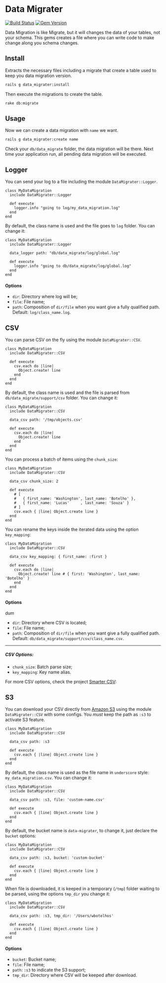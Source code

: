 # Data Migrater

[![Build Status](https://travis-ci.org/getninjas/data_migrater.svg)](https://travis-ci.org/getninjas/data_migrater)
[![Gem Version](https://badge.fury.io/rb/data_migrater.svg)](https://badge.fury.io/rb/data_migrater)

Data Migration is like Migrate, but it will changes the data of your tables,
not your schema. This gems creates a file where you can write code to make
change along you schema changes.

## Install

Extracts the necessary files including a migrate that create a table used
to keep you data migration version.

```bash
rails g data_migrater:install
```

Then execute the migrations to create the table.

```bash
rake db:migrate
```

## Usage

Now we can create a data migration with `name` we want.

```bash
rails g data_migrater:create name
```

Check your `db/data_migrate` folder, the data migration will be there.
Next time your application run, all pending data migration will be executed.

## Logger

You can send your log to a file including the module `DataMigrater::Logger`.

```
class MyDataMigration
  include DataMigrater::Logger

  def execute
    logger.info "going to log/my_data_migration.log"
  end
end
```

By default, the class name is used and the file goes to `log` folder. You can change it:

```
class MyDataMigration
  include DataMigrater::Logger

  data_logger path: "db/data_migrate/log/global.log"

  def execute
    logger.info "going to db/data_migrate/log/global.log"
  end
end
```

#### Options

- `dir`: Directory where log will be;
- `file`: File name;
- `path`: Composition of `dir/file` when you want give a fully qualified path. Default: `log/class_name.log`.

## CSV

You can parse CSV on the fly using the module `DataMigrater::CSV`.

```
class MyDataMigration
  include DataMigrater::CSV

  def execute
    csv.each do |line|
      Object.create! line
    end
  end
end
```

By default, the class name is used and the file is parsed from `db/data_migrate/support/csv` folder. You can change it:

```
class MyDataMigration
  include DataMigrater::CSV

  data_csv path: '/tmp/objects.csv'

  def execute
    csv.each do |line|
      Object.create! line
    end
  end
end
```

You can process a batch of items using the `chunk_size`:

```
class MyDataMigration
  include DataMigrater::CSV

  data_csv chunk_size: 2

  def execute
    # [
    #   { first_name: 'Washington', last_name: 'Botelho' },
    #   { first_name: 'Lucas'     , last_name: 'Souza' }
    # ]
    csv.each { |line| Object.create line }
  end
end
```

You can rename the keys inside the iterated data using the option `key_mapping`:

```
class MyDataMigration
  include DataMigrater::CSV

  data_csv key_mapping: { first_name: :first }

  def execute
    csv.each do |line|
      Object.create! line # { first: 'Washington', last_name: 'Botelho' }
    end
  end
end
```

#### Options
dum
- `dir`: Directory where CSV is located;
- `file`: File name;
- `path`: Composition of `dir/file` when you want give a fully qualified path. Default: `db/data_migrate/support/csv/class_name.csv`.

---

##### CSV Options:

- `chunk_size`: Batch parse size;
- `key_mapping`: Key name alias.

For more CSV options, check the project [Smarter CSV](https://github.com/tilo/smarter_csv):

## S3

You can download your CSV directly from [Amazon S3](https://aws.amazon.com/s3) using the module `DataMigrater::CSV` with some configs.
You *must* keep the path as `:s3` to activate S3 feature.

```
class MyDataMigration
  include DataMigrater::CSV

  data_csv path: :s3

  def execute
    csv.each { |line| Object.create line }
  end
end
```

By default, the class name is used as the file name in `underscore` style: `my_data_migration.csv`. You can change it:

```
class MyDataMigration
  include DataMigrater::CSV

  data_csv path: :s3, file: 'custom-name.csv'

  def execute
    csv.each { |line| Object.create line }
  end
end
```

By default, the bucket name is `data-migrater`, to change it, just declare the `bucket` options:

```
class MyDataMigration
  include DataMigrater::CSV

  data_csv path: :s3, bucket: 'custom-bucket'

  def execute
    csv.each { |line| Object.create line }
  end
end
```

When file is downloaded, it is keeped in a temporary (`/tmp`) folder waiting to be parsed, using the options `tmp_dir` you change it:

```
class MyDataMigration
  include DataMigrater::CSV

  data_csv path: :s3, tmp_dir: '/Users/wbotelhos'

  def execute
    csv.each { |line| Object.create line }
  end
end
```

#### Options

- `bucket`: Bucket name;
- `file`: File name;
- `path`: `:s3` to indicate the S3 support;
- `tmp_dir`: Directory where CSV will be keeped after download.
